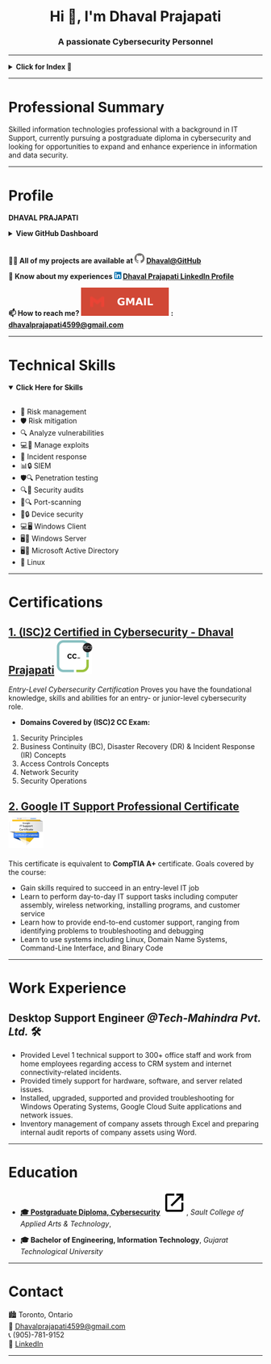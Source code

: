 <h1 align="center">Hi 👋, I'm Dhaval Prajapati</h1>
<h3 align="center">A passionate Cybersecurity Personnel</h3>

***
<details>
  
<summary> <b> Click for Index 📑 </b> </summary>
</br>  

|&nbsp;&nbsp;&nbsp; [Home 🏠](#profile)  &nbsp;&nbsp;&nbsp;|&nbsp;&nbsp;&nbsp; [About ℹ️](#professional-summary) &nbsp;&nbsp;&nbsp;|&nbsp;&nbsp;&nbsp; [Technical Skills  💻](#technical-skills) &nbsp;&nbsp;&nbsp;|&nbsp;&nbsp;&nbsp; [Certifications 📜](#certifications)  &nbsp;&nbsp;&nbsp;|&nbsp;&nbsp;&nbsp;  [Work Experience 💼](#work-experience)  &nbsp;&nbsp;&nbsp;|&nbsp;&nbsp;&nbsp;  [Education 🎓](#education)  &nbsp;&nbsp;&nbsp;|&nbsp;&nbsp;&nbsp;  [Contact 📞📧](#contact)  &nbsp;&nbsp;&nbsp;|

</br>

**Check out my Resume: [Resume page](?page=resume-page)** ![openlink](assets/user/openlink.svg)

**Check out my College grades: [Grade page](?page=grades-page)** ![openlink](assets/user/openlink.svg)

**Check out Some Photos: [Photos](?page=photos-page)** ![openlink](assets/user/openlink.svg)

</details>

***

# Professional Summary
Skilled information technologies professional with a background in IT Support, currently pursuing a postgraduate diploma in cybersecurity and looking for opportunities to expand and enhance experience in information and data security.
***

# Profile

**DHAVAL PRAJAPATI**

<details>
<summary> <b> View GitHub Dashboard </b> </summary>  
</br>
  
[![Dhaval's GitHub stats](https://github-readme-stats.vercel.app/api?username=imstrange195&show=reviews,discussions_started,discussions_answered,prs_merged,prs_merged_percentages&show_icons=true&theme=cobalt)](https://github.com/anuraghazra/github-readme-stats)

</details>
</br>

**👨‍💻 All of my projects are available at  ![GitHub logo](assets/user/github.png)  [Dhaval@GitHub](https://github.com/imstrange195)**


**📄 Know about my experiences  ![LinkedIn Logo](assets/user/linkedin.png)  [Dhaval Prajapati LinkedIn Profile](https://www.linkedin.com/in/dhavalprajapati195/)**


**📫 How to reach me?  ![Gmail logo](assets/user/gmail.svg) : <dhavalprajapati4599@gmail.com>**

***

# Technical Skills
<details open>
<summary> <b> Click Here for Skills </b> </summary>  
</br>
  
- 💼 Risk management
- 🛡️ Risk mitigation
- 🔍 Analyze vulnerabilities
- 💻🔧 Manage exploits
- 🚨 Incident response
- 📊🔒 SIEM
- 🛡️🔍 Penetration testing
- 🔍📝 Security audits
- 🚪🔍 Port-scanning
- 📱🔒 Device security
- 💻🖥️ Windows Client
- 🖥️🔧 Windows Server
- 🖥️📁 Microsoft Active Directory
- 🐧 Linux
</details>

***

# Certifications

## [1. (ISC)2 Certified in Cybersecurity - Dhaval Prajapati](https://www.credly.com/badges/b0958515-72a0-4ca7-80dc-022be1a011bb/linked_in_profile) ![ISC2CC](assets/user/isc2cc.png)

_Entry-Level Cybersecurity Certification_
Proves you have the foundational knowledge, skills and abilities for an entry- or junior-level cybersecurity role.
* **Domains Covered by (ISC)2 CC Exam:**
1. Security Principles
2. Business Continuity (BC), Disaster Recovery (DR) & Incident Response (IR) Concepts
3. Access Controls Concepts
4. Network Security
5. Security Operations

## [2. Google IT Support Professional Certificate](https://www.credly.com/badges/40f2f628-4446-4526-a51d-285ac23f7ae2/linked_in_profile) ![ITSupport](assets/user/itsupport.png)

This certificate is equivalent to **CompTIA A+** certificate.
Goals covered by the course:
* Gain skills required to succeed in an entry-level IT job
* Learn to perform day-to-day IT support tasks including computer assembly, wireless networking, installing programs, and customer service
* Learn how to provide end-to-end customer support, ranging from identifying problems to troubleshooting and debugging
* Learn to use systems including Linux, Domain Name Systems, Command-Line Interface, and Binary Code

***
# Work Experience

## Desktop Support Engineer _@Tech-Mahindra Pvt. Ltd._ 🛠️

* Provided Level 1 technical support to 300+ office staff and work from home employees regarding access to CRM system and internet connectivity-related incidents.
* Provided timely support for hardware, software, and server related issues.
* Installed, upgraded, supported and provided troubleshooting for Windows Operating Systems, Google Cloud Suite applications and network issues.
* Inventory management of company assets through Excel and preparing internal audit reports of company assets using Word.
***

# Education

* [**🎓 Postgraduate Diploma, Cybersecurity**](?page=grades-page) ![openlink](assets/user/openlink.svg), 
_Sault College of Applied Arts & Technology_, 


* **🎓 Bachelor of Engineering, Information Technology**,
_Gujarat Technological University_

***

# Contact

🏙️ Toronto, Ontario  
📧 Dhavalprajapati4599@gmail.com  
📞 (905)-781-9152  
🔗 [LinkedIn](linkedin.com/in/dhavalprajapati195)



***
